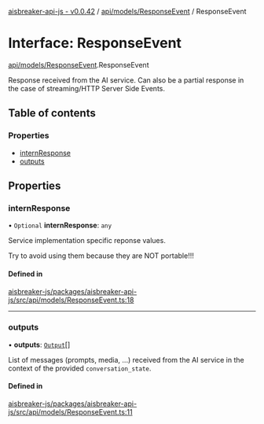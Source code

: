 [aisbreaker-api-js - v0.0.42](../README.md) / [api/models/ResponseEvent](../modules/api_models_ResponseEvent.md) / ResponseEvent

# Interface: ResponseEvent

[api/models/ResponseEvent](../modules/api_models_ResponseEvent.md).ResponseEvent

Response received from the AI service. Can also be a partial response in the case of streaming/HTTP Server Side Events.

## Table of contents

### Properties

- [internResponse](api_models_ResponseEvent.ResponseEvent.md#internresponse)
- [outputs](api_models_ResponseEvent.ResponseEvent.md#outputs)

## Properties

### internResponse

• `Optional` **internResponse**: `any`

Service implementation specific reponse values.

Try to avoid using them because they are NOT portable!!!

#### Defined in

[aisbreaker-js/packages/aisbreaker-api-js/src/api/models/ResponseEvent.ts:18](https://github.com/aisbreaker/aisbreaker-js/blob/develop/packages/aisbreaker-api-js/src/api/models/ResponseEvent.ts#L18)

___

### outputs

• **outputs**: [`Output`](api_models_Output.Output.md)[]

List of messages (prompts, media, ...) received from the AI service
in the context of the provided `conversation_state`.

#### Defined in

[aisbreaker-js/packages/aisbreaker-api-js/src/api/models/ResponseEvent.ts:11](https://github.com/aisbreaker/aisbreaker-js/blob/develop/packages/aisbreaker-api-js/src/api/models/ResponseEvent.ts#L11)
